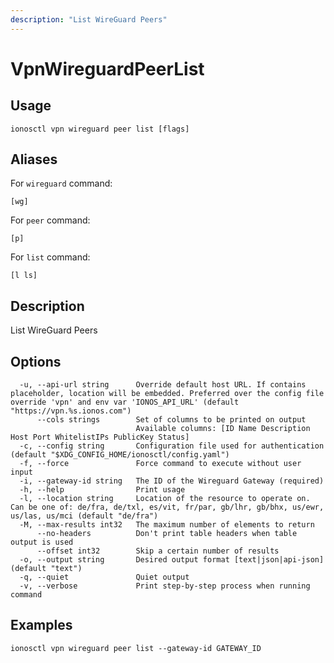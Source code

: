 ```yaml
---
description: "List WireGuard Peers"
---
```


# VpnWireguardPeerList

## Usage

```text
ionosctl vpn wireguard peer list [flags]
```

## Aliases

For `wireguard` command:

```text
[wg]
```

For `peer` command:

```text
[p]
```

For `list` command:

```text
[l ls]
```

## Description

List WireGuard Peers

## Options

```text
  -u, --api-url string      Override default host URL. If contains placeholder, location will be embedded. Preferred over the config file override 'vpn' and env var 'IONOS_API_URL' (default "https://vpn.%s.ionos.com")
      --cols strings        Set of columns to be printed on output 
                            Available columns: [ID Name Description Host Port WhitelistIPs PublicKey Status]
  -c, --config string       Configuration file used for authentication (default "$XDG_CONFIG_HOME/ionosctl/config.yaml")
  -f, --force               Force command to execute without user input
  -i, --gateway-id string   The ID of the Wireguard Gateway (required)
  -h, --help                Print usage
  -l, --location string     Location of the resource to operate on. Can be one of: de/fra, de/txl, es/vit, fr/par, gb/lhr, gb/bhx, us/ewr, us/las, us/mci (default "de/fra")
  -M, --max-results int32   The maximum number of elements to return
      --no-headers          Don't print table headers when table output is used
      --offset int32        Skip a certain number of results
  -o, --output string       Desired output format [text|json|api-json] (default "text")
  -q, --quiet               Quiet output
  -v, --verbose             Print step-by-step process when running command
```

## Examples

```text
ionosctl vpn wireguard peer list --gateway-id GATEWAY_ID 
```

